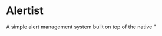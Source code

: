 # Alertist

A simple alert management system built on top of the native "<dialog>" HTML tag.

Simply install the package:

```
npm install alertjs
```

and then import it in your project.

```javascript
import alertist from 'alertist';
```

Don't forget to import either the SASS file for styling inside the
`src/css/main.scss` or include the `dist/alertist.css` file in your
document.

That's it! You can refer to #TODO# for some documentation on how to use it.
